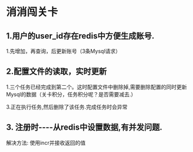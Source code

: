 # 消消闯关卡

## 1.用户的user_id存在redis中方便生成账号.          

1.先增加，再查询，后更新账号（3条Mysql请求）

## 2.配置文件的读取，实时更新 

1.三个任务已经完成到第二个。这时配置文件中删除掉,需要删除配置的同时更新Mysql的数据（关卡积分，任务积分呢？是否需要减去.）

3.正在执行任务,然后删除了该任务.完成任务时会异常

## 3. 注册时----从redis中设置数据,有并发问题.

解决方法: 使用incr并接收返回的值